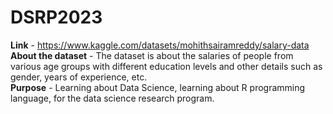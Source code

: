 # DSRP2023
<b>Link</b> - https://www.kaggle.com/datasets/mohithsairamreddy/salary-data<br>
<b>About the dataset</b> - The dataset is about the salaries of people from various age groups with different education levels and other details such as gender, years of experience, etc.<br>
<b>Purpose</b> - Learning about Data Science, learning about R programming language, for the data science research program.

